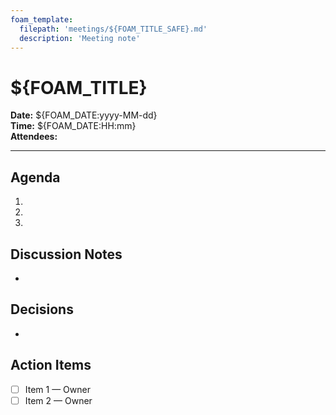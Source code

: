 ```yaml
---
foam_template:
  filepath: 'meetings/${FOAM_TITLE_SAFE}.md'
  description: 'Meeting note'
---
```


# ${FOAM_TITLE}

**Date:** ${FOAM_DATE:yyyy-MM-dd}  
**Time:** ${FOAM_DATE:HH:mm}  
**Attendees:**  

---

## Agenda
1. 
2. 
3. 

## Discussion Notes
- 

## Decisions
- 

## Action Items
- [ ] Item 1 — Owner
- [ ] Item 2 — Owner
